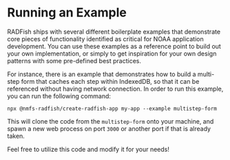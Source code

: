 # Running an Example

RADFish ships with several different boilerplate examples that demonstrate core pieces of functionality identified as critical for NOAA application development. You can use these examples as a reference point to build out your own implementation, or simply to get inspiration for your own design patterns with some pre-defined best practices.

For instance, there is an example that demonstrates how to build a multi-step form that caches each step within IndexedDB, so that it can be referenced without having network connection. In order to run this example, you can run the following command:

`npx @nmfs-radfish/create-radfish-app my-app --example multistep-form`

This will clone the code from the `multistep-form` onto your machine, and spawn a new web process on port `3000` or another port if that is already taken.

Feel free to utilize this code and modify it for your needs!
